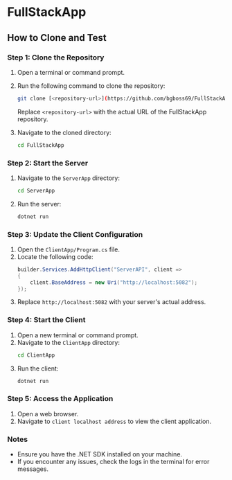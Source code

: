 # FullStackApp

## How to Clone and Test

### Step 1: Clone the Repository
1. Open a terminal or command prompt.
2. Run the following command to clone the repository:
   ```bash
   git clone [<repository-url>](https://github.com/bgboss69/FullStackApp.git)
   ```
   Replace `<repository-url>` with the actual URL of the FullStackApp repository.

3. Navigate to the cloned directory:
   ```bash
   cd FullStackApp
   ```

### Step 2: Start the Server
1. Navigate to the `ServerApp` directory:
   ```bash
   cd ServerApp
   ```
2. Run the server:
   ```bash
   dotnet run
   ```

### Step 3: Update the Client Configuration
1. Open the `ClientApp/Program.cs` file.
2. Locate the following code:
   ```csharp
   builder.Services.AddHttpClient("ServerAPI", client =>
   {
       client.BaseAddress = new Uri("http://localhost:5082");
   });
   ```
3. Replace `http://localhost:5082` with your server's actual address.

### Step 4: Start the Client
1. Open a new terminal or command prompt.
2. Navigate to the `ClientApp` directory:
   ```bash
   cd ClientApp
   ```
3. Run the client:
   ```bash
   dotnet run
   ```

### Step 5: Access the Application
1. Open a web browser.
2. Navigate to `client localhost address` to view the client application.

### Notes
- Ensure you have the .NET SDK installed on your machine.
- If you encounter any issues, check the logs in the terminal for error messages.

